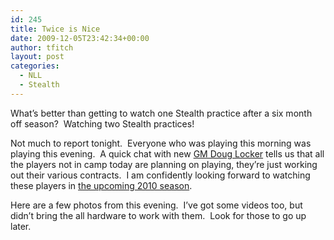 ```yaml
---
id: 245
title: Twice is Nice
date: 2009-12-05T23:42:34+00:00
author: tfitch
layout: post
categories:
  - NLL
  - Stealth
---
```

What&#8217;s better than getting to watch one Stealth practice after a six month off season?  Watching two Stealth practices!

Not much to report tonight.  Everyone who was playing this morning was playing this evening.  A quick chat with new <a href="http://www.stealthlax.com/team/front-office" target="_blank" rel="noopener noreferrer">GM Doug Locker</a> tells us that all the players not in camp today are planning on playing, they&#8217;re just working out their various contracts.  I am confidently looking forward to watching these players in <a href="http://www.stealthlax.com/gameday/schedule" target="_blank" rel="noopener noreferrer">the upcoming 2010 season</a>.

Here are a few photos from this evening.  I&#8217;ve got some videos too, but didn&#8217;t bring the all hardware to work with them.  Look for those to go up later.
